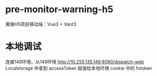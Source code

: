 # pre-monitor-warning-h5

黄陵H5项目移动端：Vue3 + Vant3

# 本地调试

连接149环境，从149环境 http://10.255.135.149:8580/dispatch-web Localstorage 中拿到 accessToken 赋值给本地环境 cookie 中的 fxtoken
